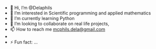 - 👋 Hi, I’m @Delaphils
- 👀 I’m interested in Scientific programming and applied mathematics
- 🌱 I’m currently learning Python
- 💞️ I’m looking to collaborate on real life projects,
- 📫 How to reach me mcphils.dela@gmail.com
- 
- ⚡ Fun fact: ...

<!---
Delaphils/Delaphils is a ✨ special ✨ repository because its `README.md` (this file) appears on your GitHub profile.
You can click the Preview link to take a look at your changes.
--->
